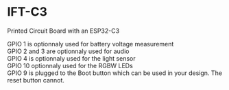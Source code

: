 # IFT-C3
Printed Circuit Board with an ESP32-C3

GPIO 1 is optionnaly used for battery voltage measurement<br/>
GPIO 2 and 3 are optionnaly used for audio<br/>
GPIO 4 is optionnaly used for the light sensor<br/>
GPIO 10 optionnaly used for the RGBW LEDs<br/>
GPIO 9 is plugged to the Boot button which can be used in your design. The reset button cannot.<br/>
